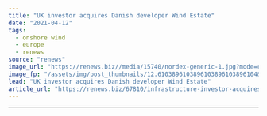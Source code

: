 ```yaml
---
title: "UK investor acquires Danish developer Wind Estate"
date: "2021-04-12"
tags: 
  - onshore wind
  - europe
  - renews
source: "renews"
image_url: "https://renews.biz//media/15740/nordex-generic-1.jpg?mode=crop&width=770&heightratio=0.6103896103896103896103896104&slimmage=true"
image_fp: "/assets/img/post_thumbnails/12.6103896103896103896103896104&slimmage=true"
lead: "UK investor acquires Danish developer Wind Estate"
article_url: "https://renews.biz/67810/infrastructure-investor-acquires-danish-developer/"
---
```


---
